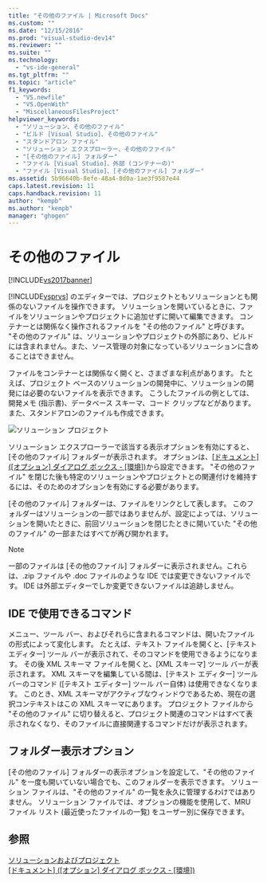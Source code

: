 ```yaml
---
title: "その他のファイル | Microsoft Docs"
ms.custom: ""
ms.date: "12/15/2016"
ms.prod: "visual-studio-dev14"
ms.reviewer: ""
ms.suite: ""
ms.technology: 
  - "vs-ide-general"
ms.tgt_pltfrm: ""
ms.topic: "article"
f1_keywords: 
  - "VS.newfile"
  - "VS.OpenWith"
  - "MiscellaneousFilesProject"
helpviewer_keywords: 
  - "ソリューション、その他のファイル"
  - "ビルド [Visual Studio]、その他のファイル"
  - "スタンドアロン ファイル"
  - "ソリューション エクスプローラー、その他のファイル"
  - "[その他のファイル] フォルダー"
  - "ファイル [Visual Studio]、外部 (コンテナーの)"
  - "ファイル [Visual Studio]、[その他のファイル] フォルダー"
ms.assetid: 5b96640b-8efe-48a4-8d0a-1ae3f9587e44
caps.latest.revision: 11
caps.handback.revision: 11
author: "kempb"
ms.author: "kempb"
manager: "ghogen"
---
```

# その他のファイル
[!INCLUDE[vs2017banner](../../code-quality/includes/vs2017banner.md)]

[!INCLUDE[vsprvs](../../code-quality/includes/vsprvs_md.md)] のエディターでは、プロジェクトともソリューションとも関係のないファイルを操作できます。  ソリューションを開いているときに、ファイルをソリューションやプロジェクトに追加せずに開いて編集できます。  コンテナーとは関係なく操作されるファイルを "その他のファイル" と呼びます。  "その他のファイル" は、ソリューションやプロジェクトの外部にあり、ビルドには含まれません。また、ソース管理の対象になっているソリューションに含めることはできません。  
  
 ファイルをコンテナーとは関係なく開くと、さまざまな利点があります。  たとえば、プロジェクト ベースのソリューションの開発中に、ソリューションの開発には必要のないファイルを表示できます。  こうしたファイルの例としては、開発メモ \(指示書\)、データベース スキーマ、コード クリップなどがあります。  また、スタンドアロンのファイルも作成できます。  
  
 ![ソリューション プロジェクト](../../ide/reference/media/projects_solutions_misc.gif "Projects\_Solutions\_Misc")  
  
 ソリューション エクスプローラーで該当する表示オプションを有効にすると、\[その他のファイル\] フォルダーが表示されます。  オプションは、[\[ドキュメント\] \(\[オプション\] ダイアログ ボックス \- \[環境\]\)](../Topic/Documents,%20Environment,%20Options%20Dialog%20Box.md)から設定できます。  "その他のファイル" を閉じた後も特定のソリューションやプロジェクトとの関連付けを維持するには、そのためのオプションを有効にする必要があります。  
  
 \[その他のファイル\] フォルダーは、ファイルをリンクとして表します。  このフォルダーはソリューションの一部ではありませんが、設定によっては、ソリューションを開いたときに、前回ソリューションを閉じたときに開いていた "その他のファイル" の一部またはすべてが再び開かれます。  
  
> [!NOTE]
>  一部のファイルは \[その他のファイル\] フォルダーに表示されません。これらは、.zip ファイルや .doc ファイルのような IDE では変更できないファイルです。  IDE は外部エディターでしか変更できないファイルは追跡しません。  
  
## IDE で使用できるコマンド  
 メニュー、ツール バー、およびそれらに含まれるコマンドは、開いたファイルの形式によって変化します。  たとえば、テキスト ファイルを開くと、\[テキスト エディター\] ツール バーが表示されて、そのコマンドを使用できるようになります。  その後 XML スキーマ ファイルを開くと、\[XML スキーマ\] ツール バーが表示されます。  XML スキーマを編集している間は、\[テキスト エディター\] ツール バーのコマンド \(\[テキスト エディター\] ツール バー自体\) は使用できなくなります。  このとき、XML スキーマがアクティブなウィンドウであるため、現在の選択コンテキストはこの XML スキーマにあります。  プロジェクト ファイルから "その他のファイル" に切り替えると、プロジェクト関連のコマンドはすべて表示されなくなり、そのファイルに直接関連するコマンドだけが表示されます。  
  
## フォルダー表示オプション  
 \[その他のファイル\] フォルダーの表示オプションを設定して、"その他のファイル" を一度も開いていない場合でも、このフォルダーを表示できます。  ソリューション ファイルは、"その他のファイル" の一覧を永久に管理するわけではありません。  ソリューション ファイルでは、オプションの機能を使用して、MRU ファイル リスト \(最近使ったファイルの一覧\) をユーザー別に保存できます。  
  
## 参照  
 [ソリューションおよびプロジェクト](../../ide/solutions-and-projects-in-visual-studio.md)   
 [\[ドキュメント\] \(\[オプション\] ダイアログ ボックス \- \[環境\]\)](../Topic/Documents,%20Environment,%20Options%20Dialog%20Box.md)